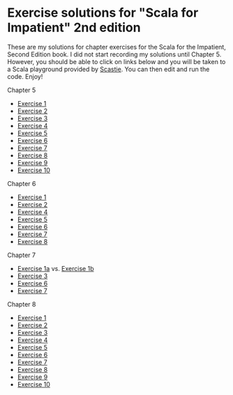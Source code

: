 # Exercise solutions for "Scala for Impatient" 2nd edition

These are my solutions for chapter exercises for the Scala for the Impatient, Second Edition book.  I did not start recording my solutions until Chapter 5.  However, you should be able to click on links below and you will be taken to a Scala playground provided by [Scastie](https://scastie.scala-lang.org/).  You can then edit and run the code.  Enjoy!


Chapter 5
- [Exercise 1](https://rawgit.com/aljacinto/scala-for-the-impatient/master/chapter-05/exercise01.html)
- [Exercise 2](https://rawgit.com/aljacinto/scala-for-the-impatient/master/chapter-05/exercise02.html)
- [Exercise 3](https://rawgit.com/aljacinto/scala-for-the-impatient/master/chapter-05/exercise03.html)
- [Exercise 4](https://rawgit.com/aljacinto/scala-for-the-impatient/master/chapter-05/exercise04.html)
- [Exercise 5](https://rawgit.com/aljacinto/scala-for-the-impatient/master/chapter-05/exercise05.html)
- [Exercise 6](https://rawgit.com/aljacinto/scala-for-the-impatient/master/chapter-05/exercise06.html)
- [Exercise 7](https://rawgit.com/aljacinto/scala-for-the-impatient/master/chapter-05/exercise07.html)
- [Exercise 8](https://rawgit.com/aljacinto/scala-for-the-impatient/master/chapter-05/exercise08.html)
- [Exercise 9](https://github.com/aljacinto/scala-for-the-impatient/blob/master/chapter-05/exercise09.java)
- [Exercise 10](https://rawgit.com/aljacinto/scala-for-the-impatient/master/chapter-05/exercise10.html)

Chapter 6
- [Exercise 1](https://rawgit.com/aljacinto/scala-for-the-impatient/master/chapter-06/exercise01.html)
- [Exercise 2](https://rawgit.com/aljacinto/scala-for-the-impatient/master/chapter-06/exercise02.html)
- [Exercise 4](https://rawgit.com/aljacinto/scala-for-the-impatient/master/chapter-06/exercise04.html)
- [Exercise 5](https://rawgit.com/aljacinto/scala-for-the-impatient/master/chapter-06/exercise05.html)
- [Exercise 6](https://rawgit.com/aljacinto/scala-for-the-impatient/master/chapter-06/exercise06.html)
- [Exercise 7](https://rawgit.com/aljacinto/scala-for-the-impatient/master/chapter-06/exercise07.html)
- [Exercise 8](https://rawgit.com/aljacinto/scala-for-the-impatient/master/chapter-06/exercise08.html)

Chapter 7
- [Exercise 1a](https://rawgit.com/aljacinto/scala-for-the-impatient/master/chapter-07/exercise01-a.html) vs. [Exercise 1b](https://rawgit.com/aljacinto/scala-for-the-impatient/master/chapter-07/exercise01-b.html)
- [Exercise 3](https://rawgit.com/aljacinto/scala-for-the-impatient/master/chapter-07/exercise03.html)
- [Exercise 6](https://rawgit.com/aljacinto/scala-for-the-impatient/master/chapter-07/exercise06.html)
- [Exercise 7](https://rawgit.com/aljacinto/scala-for-the-impatient/master/chapter-07/exercise07.html)

Chapter 8
- [Exercise 1](https://rawgit.com/aljacinto/scala-for-the-impatient/master/chapter-08/exercise01.html)
- [Exercise 2](https://rawgit.com/aljacinto/scala-for-the-impatient/master/chapter-08/exercise02.html)
- [Exercise 3](https://rawgit.com/aljacinto/scala-for-the-impatient/master/chapter-08/exercise03.html)
- [Exercise 4](https://rawgit.com/aljacinto/scala-for-the-impatient/master/chapter-08/exercise04.html)
- [Exercise 5](https://rawgit.com/aljacinto/scala-for-the-impatient/master/chapter-08/exercise05.html)
- [Exercise 6](https://rawgit.com/aljacinto/scala-for-the-impatient/master/chapter-08/exercise06.html)
- [Exercise 7](https://rawgit.com/aljacinto/scala-for-the-impatient/master/chapter-08/exercise07.html)
- [Exercise 8](https://rawgit.com/aljacinto/scala-for-the-impatient/master/chapter-08/exercise08.txt)
- [Exercise 9](https://rawgit.com/aljacinto/scala-for-the-impatient/master/chapter-08/exercise09.html)
- [Exercise 10](https://rawgit.com/aljacinto/scala-for-the-impatient/master/chapter-08/exercise10.html)
